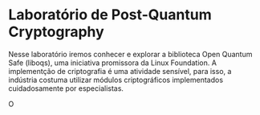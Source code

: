 # Laboratório de Post-Quantum Cryptography 

Nesse laboratório iremos conhecer e explorar a biblioteca Open Quantum Safe (liboqs), uma iniciativa promissora da Linux Foundation. A implementção de criptografia é uma atividade sensível, para isso, a indústria costuma utilizar módulos criptográficos implementados cuidadosamente por especialistas. 

O

